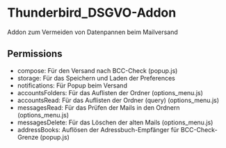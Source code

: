 # Thunderbird_DSGVO-Addon
 Addon zum Vermeiden von Datenpannen beim Mailversand

## Permissions
* compose: Für den Versand nach BCC-Check (popup.js)
* storage: Für das Speichern und Laden der Preferences
* notifications: Für Popup beim Versand
* accountsFolders: Für das Auflisten der Ordner (options_menu.js)
* accountsRead: Für das Auflisten der Ordner (query) (options_menu.js)
* messagesRead: Für das Prüfen der Mails in den Ordnern (options_menu.js)
* messagesDelete: Für das Löschen der alten Mails (options_menu.js)
* addressBooks: Auflösen der Adressbuch-Empfänger für BCC-Check-Grenze (popup.js)